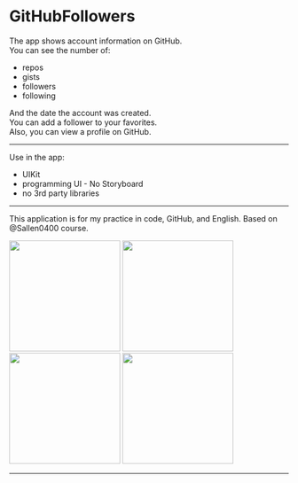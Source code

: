 # GitHubFollowers
The app shows account information on GitHub. <br>
You can see the number of:
+ repos
+ gists
+ followers
+ following

And the date the account was created. <br>
You can add a follower to your favorites. <br>
Also, you can view a profile on GitHub.

---
Use in the app:

- UIKit
- programming UI - No Storyboard
- no 3rd party libraries

---  
This application is for my practice in code, GitHub, and English. Based on @Sallen0400 course.

<p float="left">
  <img src="https://github.com/user-attachments/assets/9b322c68-ce8f-42aa-a65e-a48e86fb47f3" width=200" />
  <img src="https://github.com/user-attachments/assets/64724b5c-6b6a-4b5a-8db3-f33dc5b8c430" width="200" /> 
  <img src="https://github.com/user-attachments/assets/fbd28fd4-5490-454c-bd1b-beb2ab558bbd" width="200" />
  <img src="https://github.com/user-attachments/assets/9e348efb-7930-4ff7-bb75-1d6161dc36fb" width="200" />
</p>

---
